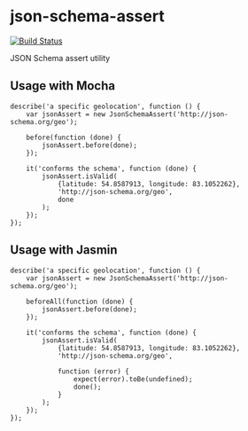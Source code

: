 json-schema-assert
==================

[![Build Status](https://travis-ci.org/Magomogo/json-schema-assert.svg)](https://travis-ci.org/Magomogo/json-schema-assert)

JSON Schema assert utility

## Usage with Mocha

    describe('a specific geolocation', function () {
        var jsonAssert = new JsonSchemaAssert('http://json-schema.org/geo');
    
        before(function (done) {
            jsonAssert.before(done);
        });
    
        it('conforms the schema', function (done) {
            jsonAssert.isValid(
                {latitude: 54.8587913, longitude: 83.1052262},
                'http://json-schema.org/geo',
                done
            );
        });
    });

## Usage with Jasmin

    describe('a specific geolocation', function () {
        var jsonAssert = new JsonSchemaAssert('http://json-schema.org/geo');
    
        beforeAll(function (done) {
            jsonAssert.before(done);
        });
    
        it('conforms the schema', function (done) {
            jsonAssert.isValid(
                {latitude: 54.8587913, longitude: 83.1052262},
                'http://json-schema.org/geo',
                
                function (error) {
                    expect(error).toBe(undefined);
                    done();
                }
            );
        });
    });
